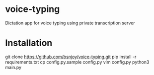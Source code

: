 # voice-typing
Dictation app for voice typing using private transcription server

# Installation
git clone https://github.com/bsnjoy/voice-typing.git
pip install -r requirements.txt
cp config.py.sample config.py
vim config.py
python3 main.py

